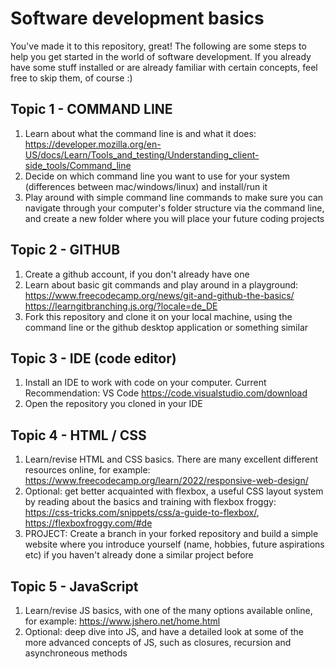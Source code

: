 # Software development basics

You've made it to this repository, great! The following are some steps to help you get started in the world of software development. If you already have some stuff installed or are already familiar with certain concepts, feel free to skip them, of course :)


## Topic 1 - COMMAND LINE
1. Learn about what the command line is and what it does:
   https://developer.mozilla.org/en-US/docs/Learn/Tools_and_testing/Understanding_client-side_tools/Command_line
2. Decide on which command line you want to use for your system (differences between mac/windows/linux) and install/run it
3. Play around with simple command line commands to make sure you can navigate through your computer's folder structure via the command line, and create a new folder where you will place your future coding projects

## Topic 2 - GITHUB
1. Create a github account, if you don't already have one
2. Learn about basic git commands and play around in a playground:
   https://www.freecodecamp.org/news/git-and-github-the-basics/
   https://learngitbranching.js.org/?locale=de_DE
3. Fork this repository and clone it on your local machine, using the command line or the github desktop application or something similar

## Topic 3 - IDE (code editor)
1. Install an IDE to work with code on your computer. Current Recommendation: VS Code
https://code.visualstudio.com/download
2. Open the repository you cloned in your IDE

## Topic 4 - HTML / CSS
1. Learn/revise HTML and CSS basics. There are many excellent different resources online, for example:
   https://www.freecodecamp.org/learn/2022/responsive-web-design/
2. Optional: get better acquainted with flexbox, a useful CSS layout system by reading about the basics and training with flexbox froggy:
   https://css-tricks.com/snippets/css/a-guide-to-flexbox/, 
   https://flexboxfroggy.com/#de
3. PROJECT: Create a branch in your forked repository and build a simple website where you introduce yourself (name, hobbies, future aspirations etc) if you haven't already done a similar project before

## Topic 5 - JavaScript
1. Learn/revise JS basics, with one of the many options available online, for example:
   https://www.jshero.net/home.html
2. Optional: deep dive into JS, and have a detailed look at some of the more advanced concepts of JS, such as closures, recursion and asynchroneous methods


